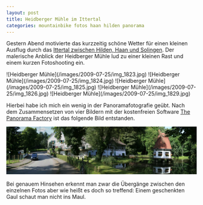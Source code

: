 ```yaml
---
layout: post
title: Heidberger Mühle im Ittertal
categories: mountainbike fotos haan hilden panorama
---
```


Gestern Abend motivierte das kurzzeitig schöne Wetter für einen kleinen Ausflug durch das [Ittertal zwischen Hilden, Haan und Solingen](http://gpsies.com/map.do?fileId=dirxukvmidizhjgh). Der malerische Anblick der Heidberger Mühle lud zu einer kleinen Rast und einem kurzen Fotoshooting ein.

<div class="gallery" markdown="1">
  ![Heidberger Mühle](/images/2009-07-25/img_1823.jpg)
  ![Heidberger Mühle](/images/2009-07-25/img_1824.jpg)
  ![Heidberger Mühle](/images/2009-07-25/img_1825.jpg)
  ![Heidberger Mühle](/images/2009-07-25/img_1826.jpg)
  ![Heidberger Mühle](/images/2009-07-25/img_1829.jpg)
</div>

Hierbei habe ich mich ein wenig in der Panoramafotografie geübt. Nach dem Zusammensetzen von vier Bildern mit der kostenfreien Software [The Panorama Factory](http://www.digi-vergl.de/inf/inf/09panoramafotos.html) ist das folgende Bild entstanden.

[![Panorama der Heidberger Mühle](/images/2009-07-25/panorama.jpg)](/images/2009-07-25/panorama.jpg)

Bei genauem Hinsehen erkennt man zwar die Übergänge zwischen den einzelnen Fotos aber wie heißt es doch so treffend: Einem geschenkten Gaul schaut man nicht ins Maul.
